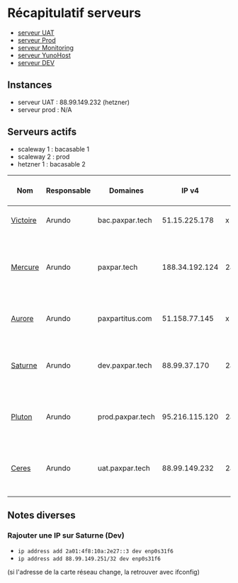 # Récapitulatif serveurs


- [serveur UAT](../serveur-UAT)
- [serveur Prod](serveurs/serveur-Prod)
- [serveur Monitoring](serveurs/serveur-Monitoring)
- [serveur YunoHost](serveurs/serveur-YunoHost)
- [serveur DEV](serveurs/serveur-DEV)



## Instances

* serveur UAT : 88.99.149.232 (hetzner)
* serveur prod : N/A


## Serveurs actifs

* scaleway 1 : bacasable 1
* scaleway 2 : prod
* hetzner 1 : bacasable 2


| Nom | Responsable | Domaines | IP v4 | IP v6 | Fournisseur | Description | Ram | Info cpu & disque | prix |
|---|---|---|---|---|---|---|---|---|---|
| [Victoire](serveurs/serveur-UAT) | Arundo | bac.paxpar.tech  | 51.15.225.178 | x | scaleway (Arundo ou PHEC ?) | bac à sable | 8 Go | AMD 4 x 4192 |
| [Mercure](serveurs/serveur-YunoHost)| Arundo| paxpar.tech  |  188.34.192.124  | 2a01:4f8:1c0c:70a0::1 | hetzner (compte Cloud arundo "paxpar-ynh-2") ref cx31 | Prod outils Paxpar : yunohost + Nextcloud | 8 Go | Intel Xeon 4 x 4199 - 80 Go | 8,90 € / mois |
| [Aurore](serveurs/serveur-Aurore) | Arundo| paxpartitus.com | 51.158.77.145 | x | scaleway DEV1-M (Arundo) | Bac-à-sable 1 avec Yunohost + sauvegarde Mercure | 8 Go | AMD 4 x 4192 | 14,60 € |
| [Saturne](serveurs/serveur-DEV) | Arundo| dev.paxpar.tech | 88.99.37.170 | 2a01:4f9:2a:25d5::/64 | hetzner (compte Robot arundo), offre EX42-NVMe | Développement de Paxpar / UAT | 64 Go | Intel i7 8 x 6816 - 500 Go | 39 €/mois |
| [Pluton](serveurs/serveur-PROD) | Arundo | prod.paxpar.tech | 95.216.115.120 |  2a01:4f9:2b:18c7::2 | hetzner (compte arundo), offre EX42-NVMe | Prod k8s Paxpar | 64 Go | Intel i7 8 x 7200 |
| [Ceres](serveurs/serveur-UAT) | Arundo| uat.paxpar.tech | 88.99.149.232 | 2a01:4f8:10a:2e27::2 | hetzner (compte Robot arundo), offre EX42-NVMe | Développement de Paxpar / UAT | 64 Go | Intel i7 8 x 6816 - 500 Go | 39 €/mois |





## Notes diverses

### Rajouter une IP sur Saturne (Dev)

- `ip address add 2a01:4f8:10a:2e27::3 dev enp0s31f6`
- `ip address add 88.99.149.251/32 dev enp0s31f6`


(si l'adresse de la carte réseau change, la retrouver avec ifconfig)
